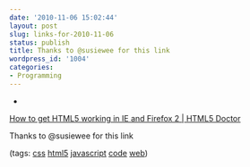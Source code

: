 ```yaml
---
date: '2010-11-06 15:02:44'
layout: post
slug: links-for-2010-11-06
status: publish
title: Thanks to @susiewee for this link
wordpress_id: '1004'
categories:
- Programming
---
```


  *


[How to get HTML5 working in IE and Firefox 2 | HTML5 Doctor](http://html5doctor.com/how-to-get-html5-working-in-ie-and-firefox-2/)


Thanks to @susiewee for this link


(tags: [css](http://www.delicious.com/eob/css) [html5](http://www.delicious.com/eob/html5) [javascript](http://www.delicious.com/eob/javascript) [code](http://www.delicious.com/eob/code) [web](http://www.delicious.com/eob/web))



